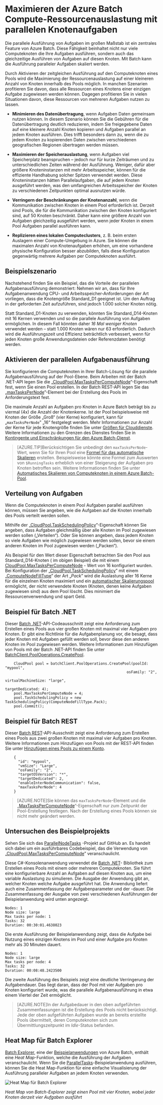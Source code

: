 <properties
   pageTitle="Maximieren der Nutzung von Batch-Knoten mit parallelen Aufgaben | Microsoft Azure"
   description="Steigern der Effizienz und Reduzieren von Kosten durch Verringern der Computeknoten und Ausführen paralleler Aufgaben auf jedem Knoten in einem Azure Batch-Pool"
   services="batch"
   documentationCenter=".net"
   authors="mmacy"
   manager="timlt"
   editor=""/>

   <tags
   	ms.service="batch"
   	ms.devlang="multiple"
   	ms.topic="article"
   	ms.tgt_pltfrm="vm-windows"
   	ms.workload="big-compute"
   	ms.date="11/02/2015"
   	ms.author="v-marsma"/>

# Maximieren der Azure Batch Compute-Ressourcenauslastung mit parallelen Knotenaufgaben

Die parallele Ausführung von Aufgaben im großen Maßstab ist ein zentrales Feature von Azure Batch. Diese Fähigkeit beinhaltet nicht nur viele Computeknoten die Ihre Aufgaben ausführen, sondern auch das gleichzeitige Ausführen von Aufgaben auf diesen Knoten. Mit Batch kann die Ausführung paralleler Aufgaben skaliert werden.

Durch Aktivieren der zeitgleichen Ausführung auf den Computeknoten eines Pools wird die Maximierung der Ressourcenauslastung auf einer kleineren Anzahl von Knoten innerhalb des Pools möglich. In manchen Szenarien profitieren Sie davon, dass alle Ressourcen eines Knotens einer einzigen Aufgabe zugewiesen werden können. Dagegen profitieren Sie in vielen Situationen davon, diese Ressourcen von mehreren Aufgaben nutzen zu lassen.

 - **Minimieren des Datenübertragung**, wenn Aufgaben Daten gemeinsam nutzen können. In diesem Szenario können Sie die Gebühren für die Datenübertragung deutlich reduzieren, indem Sie freigegebene Daten auf eine kleinere Anzahl Knoten kopieren und Aufgaben parallel an jedem Knoten ausführen. Dies trifft besonders dann zu, wenn die zu jedem Knoten zu kopierenden Daten zwischen verschiedenen geografischen Regionen übertragen werden müssen.

 - **Maximieren der Speicherauslastung**, wenn Aufgaben viel Speicherplatz beanspruchen – jedoch nur für kurze Zeiträumen und zu unterschiedlichen Zeiten während der Ausführung. Weniger, dafür aber größere Knoteninstanzen mit mehr Arbeitsspeicher, können für die effiziente Handhabung solcher Spitzen verwendet werden. Diese Knoteninstanzen hätten Parallelaufgaben, die auf jedem Knoten ausgeführt werden, was den umfangreichen Arbeitsspeicher der Knoten zu verschiedenen Zeitpunkten optimal ausnutzen würde.

 - **Verringern der Beschränkungen der Knotenanzahl**, wenn die Kommunikation zwischen Knoten in einem Pool erforderlich ist. Derzeit sind Pools, die für die Kommunikation zwischen den Knoten konfiguriert sind, auf 50 Knoten beschränkt. Daher kann eine größere Anzahl von Aufgaben gleichzeitig ausgeführt werden, wenn jeder Knoten in einem Pool Aufgaben parallel ausführen kann.

 - **Replizieren eines lokalen Computeclusters**, z. B. beim ersten Auslagern einer Compute-Umgebung in Azure. Sie können die maximalen Anzahl von Knotenaufgaben erhöhen, um eine vorhandene physische Konfiguration besser abzubilden, falls diese Konfiguration gegenwärtig mehrere Aufgaben per Computeknoten ausführt.

## Beispielszenario

Nachstehend finden Sie ein Beispiel, das die Vorteile der parallelen Aufgabenausführung demonstriert: Nehmen wir an, dass für Ihre Aufgabenanwendung CPU- und Arbeitsspeicher-Anforderungen der Art vorliegen, dass die Knotengröße Standard\_D1 geeignet ist. Um den Auftrag in der geforderten Zeit aufzuführen, sind jedoch 1.000 solcher Knoten nötig.

Statt Standard\_D1-Knoten zu verwenden, könnten Sie Standard\_D14-Knoten mit 16 Kernen verwenden und so die parallele Ausführung von Aufgaben ermöglichen. In diesem Fall könnten daher *16 Mal weniger Knoten* verwendet werden – statt 1.000 Knoten wären nur 63 erforderlich. Dadurch wird die Ausführungszeit und Effizienz beträchtlich verbessert, wenn für jeden Knoten große Anwendungsdateien oder Referenzdaten benötigt werden.

## Aktivieren der parallelen Aufgabenausführung

Sie konfigurieren die Computeknoten in Ihrer Batch-Lösung für die parallele Aufgabenausführung auf der Pool-Ebene. Beim Arbeiten mit der Batch .NET-API legen Sie die „[CloudPool.MaxTasksPerComputeNode][maxtasks_net]”-Eigenschaft fest, wenn Sie einen Pool erstellen. In der Batch REST-API legen Sie das „[maxTasksPerNode][maxtasks_rest]”-Element bei der Erstellung des Pools im Anforderungstext fest.

Die maximale Anzahl an Aufgaben pro Knoten in Azure Batch beträgt bis zu viermal (4x) die Anzahl der Knotenkerne. Ist der Pool beispielsweise mit Knoten der Größe „Groß“ (vier Kerne) konfiguriert, kann für „`maxTasksPerNode`” „16“ festgelegt werden. Mehr Informationen zur Anzahl der Kerne für jede Knotengröße finden Sie unter [Größen für Clouddienste](../cloud-services/cloud-services-sizes-specs.md). Weitere Informationen zu den Grenzen des Dienstes finden Sie in [Kontingente und Einschränkungen für den Azure Batch-Dienst](batch-quota-limit.md).

> [AZURE.TIP]Berücksichtigen Sie unbedingt den `maxTasksPerNode`-Wert, wenn Sie für Ihren Pool eine [Formel für das automatische Skalieren][enable_autoscaling] erstellen. Beispielsweise könnte eine Formel zum Auswerten von `$RunningTasks` erheblich von einer Steigerung der Aufgaben pro Knoten betroffen sein. Weitere Informationen finden Sie unter [Automatisches Skalieren von Computeknoten in einem Azure Batch-Pool](batch-automatic-scaling.md).

## Verteilung von Aufgaben

Wenn die Computeknoten in einem Pool Aufgaben parallel ausführen können, müssen Sie angeben, wie die Aufgaben auf die Knoten innerhalb des Pools verteilt werden sollen.

Mithilfe der „[CloudPool.TaskSchedulingPolicy][task_schedule]”-Eigenschaft können Sie angeben, dass Aufgaben gleichmäßig über alle Knoten im Pool zugewiesen werden sollen („Verteilen“). Oder Sie können angeben, dass jedem Knoten so viele Aufgaben wie möglich zugewiesen werden sollen, bevor sie einem anderen Knoten im Pool zugewiesen werden („Packen“).

Als Beispiel für den Wert dieser Eigenschaft betrachten Sie den Pool aus Standard\_D14-Knoten ( im obigen Beispiel) die mit einem [CloudPool.MaxTasksPerComputeNode][maxtasks_net] - Wert von 16 konfiguriert wurden. Bei Konfiguration der „[CloudPool.TaskSchedulingPolicy][task_schedule]” mit einem „[ComputeNodeFillType][fill_type]” der Art „*Pack*” wird die Auslastung aller 16 Kerne für die einzelnen Knoten maximiert und ein [ automatischer Skalierungspool](./batch-automatic-scaling.md) ermöglicht, der nicht verwendete Knoten (Knoten, denen keine Aufgaben zugewiesen sind) aus dem Pool löscht. Dies minimiert die Ressourcenverwendung und spart Geld.

## Beispiel für Batch .NET

Dieser [Batch .NET][api_net]-API-Codeausschnitt zeigt eine Anforderung zum Erstellen eines Pools aus vier großen Knoten mit maximal vier Aufgaben pro Knoten. Er gibt eine Richtlinie für die Aufgabenplanung vor, die besagt, dass jeder Knoten mit Aufgaben gefüllt werden soll, bevor diese den anderen Knoten im Pool zugewiesen werden. Weitere Informationen zum Hinzufügen von Pools mit der Batch .NET-API finden Sie unter [BatchClient.PoolOperations.CreatePool][poolcreate_net].

        CloudPool pool = batchClient.PoolOperations.CreatePool(poolId: "mypool",
        													osFamily: "2",
        													virtualMachineSize: "large",
        													targetDedicated: 4);
        pool.MaxTasksPerComputeNode = 4;
        pool.TaskSchedulingPolicy = new TaskSchedulingPolicy(ComputeNodeFillType.Pack);
        pool.Commit();

## Beispiel für Batch REST

Dieser [Batch REST][api_rest]-API-Ausschnitt zeigt eine Anforderung zum Erstellen eines Pools aus zwei großen Knoten mit maximal vier Aufgaben pro Knoten. Weitere Informationen zum Hinzufügen von Pools mit der REST-API finden Sie unter [Hinzufügen eines Pools zu einem Konto][maxtasks_rest].

        {
          "id": "mypool",
          "vmSize": "Large",
          "osFamily": "2",
          "targetOSVersion": "*",
          "targetDedicated": 2,
          "enableInterNodeCommunication": false,
          "maxTasksPerNode": 4
        }

> [AZURE.NOTE]Sie können das `maxTasksPerNode`-Element und die „[MaxTasksPerComputeNode][maxtasks_net]”-Eigenschaft nur zum Zeitpunkt der Pool-Erstellung festlegen. Nach der Erstellung eines Pools können sie nicht mehr geändert werden.

## Untersuchen des Beispielprojekts

Sehen Sie sich das [ParallelNodeTasks][parallel_tasks_sample] -Projekt auf GitHub an. Es handelt sich dabei um ein ausführbares Codebeispiel, das die Verwendung von „[CloudPool.MaxTasksPerComputeNode][maxtasks_net]” veranschaulicht.

Diese C#-Konsolenanwendung verwendet die [Batch .NET][api_net]- Bibliothek zum Erstellen eines Pools mit einem oder mehreren Computeknoten. Sie führt eine konfigurierbare Anzahl an Aufgaben auf diesen Knoten aus, um eine variable Auslastung zu simulieren. Die Ausgabe der Anwendung gibt an, welcher Knoten welche Aufgabe ausgeführt hat. Die Anwendung liefert auch eine Zusammenfassung der Aufgabenparameter und der -dauer. Die Zusammenfassung der Ausgabe von zwei verschiedenen Ausführungen der Beispielanwendung wird unten angezeigt.

```
Nodes: 1
Node size: large
Max tasks per node: 1
Tasks: 32
Duration: 00:30:01.4638023
```

Die erste Ausführung der Beispielanwendung zeigt, dass die Aufgabe bei Nutzung eines einzigen Knotens im Pool und einer Aufgabe pro Knoten mehr als 30 Minuten dauert.

```
Nodes: 1
Node size: large
Max tasks per node: 4
Tasks: 32
Duration: 00:08:48.2423500
```

Die zweite Ausführung des Beispiels zeigt eine deutliche Verringerung der Aufgabendauer. Das liegt daran, dass der Pool mit vier Aufgaben pro Knoten konfiguriert wurde, was die parallele Aufgabenausführung in etwa einem Viertel der Zeit ermöglicht.

> [AZURE.NOTE]In der Aufgabedauer in den oben aufgeführten Zusammenfassungen ist die Erstellung des Pools nicht berücksichtigt. Jede der oben aufgeführten Aufgaben wurde an bereits erstellte Pools übermittelt, deren Computeknoten sich zum Übermittlungszeitpunkt im *Idle*-Status befanden.

## Heat Map für Batch Explorer

[Batch Explorer][batch_explorer], eine der [Beispielanwendungen][github_samples] von Azure Batch, enthält eine *Heat Map*-Funktion, welche die Ausführung der Aufgaben veranschaulicht. Wenn Sie die [ParallelTasks][parallel_tasks_sample]-Beispielanwendung ausführen, können Sie die Heat Map-Funktion für eine einfache Visualisierung der Ausführung paralleler Aufgaben an jedem Knoten verwenden.

![Heat Map für Batch Explorer][1]

*Heat Map von Batch-Explorer zeigt einen Pool mit vier Knoten, wobei jeder Knoten derzeit vier Aufgaben ausführt*

[api_net]: http://msdn.microsoft.com/library/azure/mt348682.aspx
[api_rest]: http://msdn.microsoft.com/library/azure/dn820158.aspx
[batch_explorer]: http://blogs.technet.com/b/windowshpc/archive/2015/01/20/azure-batch-explorer-sample-walkthrough.aspx
[cloudpool]: https://msdn.microsoft.com/library/azure/microsoft.azure.batch.cloudpool.aspx
[enable_autoscaling]: https://msdn.microsoft.com/library/azure/dn820173.aspx
[fill_type]: https://msdn.microsoft.com/library/microsoft.azure.batch.common.computenodefilltype.aspx
[github_samples]: https://github.com/Azure/azure-batch-samples
[maxtasks_net]: http://msdn.microsoft.com/library/azure/microsoft.azure.batch.cloudpool.maxtaskspercomputenode.aspx
[maxtasks_rest]: https://msdn.microsoft.com/library/azure/dn820174.aspx
[parallel_tasks_sample]: https://github.com/Azure/azure-batch-samples/tree/master/CSharp/ArticleProjects/ParallelTasks
[poolcreate_net]: https://msdn.microsoft.com/library/azure/microsoft.azure.batch.pooloperations.createpool.aspx
[task_schedule]: https://msdn.microsoft.com/library/microsoft.azure.batch.cloudpool.taskschedulingpolicy.aspx

[1]: ./media/batch-parallel-node-tasks\heat_map.png

<!---HONumber=AcomDC_0114_2016-->